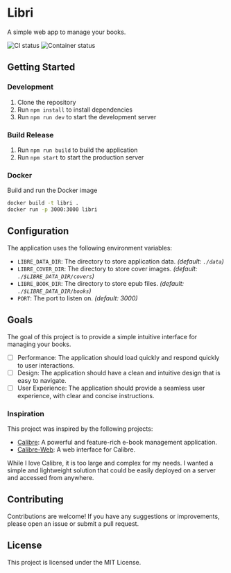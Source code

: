 # Libri

A simple web app to manage your books.

![CI status](https://github.com/amcoder/libri/actions/workflows/ci.yml/badge.svg?branch=main)
![Container status](https://github.com/amcoder/libri/actions/workflows/container.yml/badge.svg?branch=main)

## Getting Started

### Development

1. Clone the repository
2. Run `npm install` to install dependencies
3. Run `npm run dev` to start the development server

### Build Release

1. Run `npm run build` to build the application
2. Run `npm start` to start the production server

### Docker

Build and run the Docker image

```sh
docker build -t libri .
docker run -p 3000:3000 libri
```

## Configuration

The application uses the following environment variables:

- `LIBRE_DATA_DIR`: The directory to store application data. _(default: `./data`)_
- `LIBRE_COVER_DIR`: The directory to store cover images. _(default: `./$LIBRE_DATA_DIR/covers`)_
- `LIBRE_BOOK_DIR`: The directory to store epub files. _(default: `./$LIBRE_DATA_DIR/books`)_
- `PORT`: The port to listen on. _(default: 3000)_

## Goals

The goal of this project is to provide a simple intuitive interface for managing your books.

- [ ] Performance: The application should load quickly and respond quickly to user interactions.
- [ ] Design: The application should have a clean and intuitive design that is easy to navigate.
- [ ] User Experience: The application should provide a seamless user experience, with clear and concise instructions.

### Inspiration

This project was inspired by the following projects:

- [Calibre](https://calibre-ebook.com/): A powerful and feature-rich e-book management application.
- [Calibre-Web](https://github.com/janeczku/calibre-web): A web interface for Calibre.

While I love Calibre, it is too large and complex for my needs. I wanted a simple and lightweight
solution that could be easily deployed on a server and accessed from anywhere.

## Contributing

Contributions are welcome! If you have any suggestions or improvements, please open an issue or submit a pull request.

## License

This project is licensed under the MIT License.
